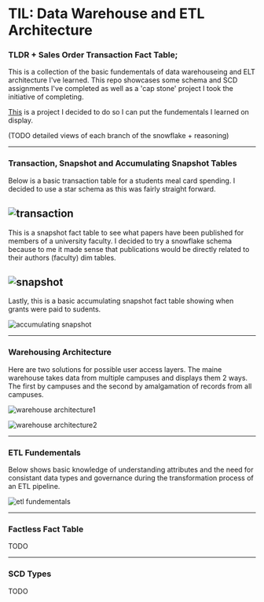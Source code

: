 # TIL: Data Warehouse and ETL Architecture

### TLDR + Sales Order Transaction Fact Table;
This is a collection of the basic fundementals of data warehouseing and ELT architecture I've learned. This repo showcases some schema and SCD assignments I've completed as well as a 'cap stone' project I took the initiative of completing.

[This](https://github.com/TeaZea/Data-Warehouse-and-ETL-Architecture-Fundementals/blob/main/Sales%20Order%20Transactional%20Fact%20Table/Sales%20Order%20Schema-ver1.jpg) is a project I decided to do so I can put the fundementals I learned on display.

(TODO detailed views of each branch of the snowflake + reasoning)

---

### Transaction, Snapshot and Accumulating Snapshot Tables
Below is a basic transaction table for a students meal card spending. I decided to use a star schema as this was fairly straight forward.

![transaction](https://github.com/TeaZea/Data-Warehouse-and-ETL-Architecture-Fundementals/blob/main/Basic%20Transaction%20Table/Basic%20Student%20Meal%20Transaction%20Table.jpg)
-

This is a snapshot fact table to see what papers have been published for members of a university faculty. I decided to try a snowflake schema because to me it made sense that publications would be directly related to their authors (faculty) dim tables.

![snapshot](https://github.com/TeaZea/Data-Warehouse-and-ETL-Architecture-Fundementals/blob/main/Basic%20Snapshot%20Table/Basic%20Faculty%20Papers%20Published%20Snapshot%20Table.jpg)
-

Lastly, this is a basic accumulating snapshot fact table showing when grants were paid to sudents.

![accumulating snapshot](https://github.com/TeaZea/Data-Warehouse-and-ETL-Architecture-Fundementals/blob/main/Accumilating%20Snapshot%20Table/Grants%20Accumulating%20Snapshot%20Fact%20Table.jpg) 

---

### Warehousing Architecture

Here are two solutions for possible user access layers. The maine warehouse takes data from multiple campuses and displays them 2 ways. The first by campuses and the second by amalgamation of records from all campuses.

![warehouse architecture1](https://github.com/TeaZea/Data-Warehouse-and-ETL-Architecture-Fundementals/blob/main/Data%20Warehouseing%20Architecture/Data%20Warehouse%20Architecture_Sltn1.jpg)

![warehouse architecture2](https://github.com/TeaZea/Data-Warehouse-and-ETL-Architecture-Fundementals/blob/main/Data%20Warehouseing%20Architecture/Data%20Warehouse%20Architecture_Sltn2.jpg)

---

### ETL Fundementals

Below shows basic knowledge of understanding attributes and the need for consistant data types and governance during the transformation process of an ETL pipeline.

![etl fundementals](https://github.com/TeaZea/Data-Warehouse-and-ETL-Architecture-Fundementals/blob/main/ETL%20Fundemental/ETL%20Fundemental.jpg)

---

### Factless Fact Table

TODO

---

### SCD Types

TODO


